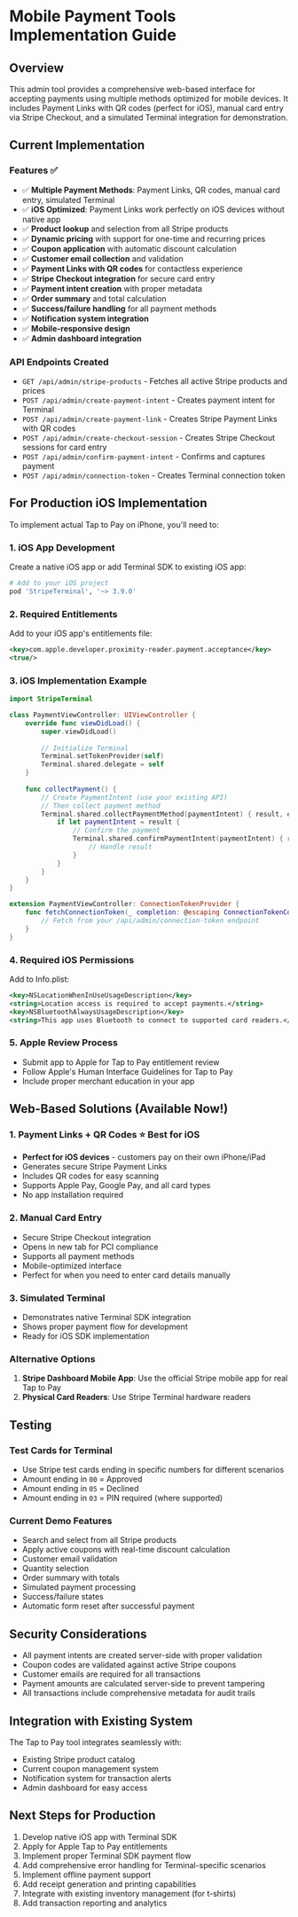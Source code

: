 # Mobile Payment Tools Implementation Guide

## Overview

This admin tool provides a comprehensive web-based interface for accepting payments using multiple methods optimized for mobile devices. It includes Payment Links with QR codes (perfect for iOS), manual card entry via Stripe Checkout, and a simulated Terminal integration for demonstration.

## Current Implementation

### Features ✅
- ✅ **Multiple Payment Methods**: Payment Links, QR codes, manual card entry, simulated Terminal
- ✅ **iOS Optimized**: Payment Links work perfectly on iOS devices without native app
- ✅ **Product lookup** and selection from all Stripe products
- ✅ **Dynamic pricing** with support for one-time and recurring prices
- ✅ **Coupon application** with automatic discount calculation
- ✅ **Customer email collection** and validation
- ✅ **Payment Links with QR codes** for contactless experience
- ✅ **Stripe Checkout integration** for secure card entry
- ✅ **Payment intent creation** with proper metadata
- ✅ **Order summary** and total calculation
- ✅ **Success/failure handling** for all payment methods
- ✅ **Notification system integration**
- ✅ **Mobile-responsive design**
- ✅ **Admin dashboard integration**

### API Endpoints Created
- `GET /api/admin/stripe-products` - Fetches all active Stripe products and prices
- `POST /api/admin/create-payment-intent` - Creates payment intent for Terminal
- `POST /api/admin/create-payment-link` - Creates Stripe Payment Links with QR codes
- `POST /api/admin/create-checkout-session` - Creates Stripe Checkout sessions for card entry
- `POST /api/admin/confirm-payment-intent` - Confirms and captures payment
- `POST /api/admin/connection-token` - Creates Terminal connection token

## For Production iOS Implementation

To implement actual Tap to Pay on iPhone, you'll need to:

### 1. iOS App Development
Create a native iOS app or add Terminal SDK to existing iOS app:

```bash
# Add to your iOS project
pod 'StripeTerminal', '~> 3.9.0'
```

### 2. Required Entitlements
Add to your iOS app's entitlements file:
```xml
<key>com.apple.developer.proximity-reader.payment.acceptance</key>
<true/>
```

### 3. iOS Implementation Example
```swift
import StripeTerminal

class PaymentViewController: UIViewController {
    override func viewDidLoad() {
        super.viewDidLoad()
        
        // Initialize Terminal
        Terminal.setTokenProvider(self)
        Terminal.shared.delegate = self
    }
    
    func collectPayment() {
        // Create PaymentIntent (use your existing API)
        // Then collect payment method
        Terminal.shared.collectPaymentMethod(paymentIntent) { result, error in
            if let paymentIntent = result {
                // Confirm the payment
                Terminal.shared.confirmPaymentIntent(paymentIntent) { result, error in
                    // Handle result
                }
            }
        }
    }
}

extension PaymentViewController: ConnectionTokenProvider {
    func fetchConnectionToken(_ completion: @escaping ConnectionTokenCompletionBlock) {
        // Fetch from your /api/admin/connection-token endpoint
    }
}
```

### 4. Required iOS Permissions
Add to Info.plist:
```xml
<key>NSLocationWhenInUseUsageDescription</key>
<string>Location access is required to accept payments.</string>
<key>NSBluetoothAlwaysUsageDescription</key>
<string>This app uses Bluetooth to connect to supported card readers.</string>
```

### 5. Apple Review Process
- Submit app to Apple for Tap to Pay entitlement review
- Follow Apple's Human Interface Guidelines for Tap to Pay
- Include proper merchant education in your app

## Web-Based Solutions (Available Now!)

### 1. Payment Links + QR Codes ⭐ **Best for iOS**
- **Perfect for iOS devices** - customers pay on their own iPhone/iPad
- Generates secure Stripe Payment Links
- Includes QR codes for easy scanning
- Supports Apple Pay, Google Pay, and all card types
- No app installation required

### 2. Manual Card Entry
- Secure Stripe Checkout integration
- Opens in new tab for PCI compliance
- Supports all payment methods
- Mobile-optimized interface
- Perfect for when you need to enter card details manually

### 3. Simulated Terminal
- Demonstrates native Terminal SDK integration
- Shows proper payment flow for development
- Ready for iOS SDK implementation

### Alternative Options
1. **Stripe Dashboard Mobile App**: Use the official Stripe mobile app for real Tap to Pay
2. **Physical Card Readers**: Use Stripe Terminal hardware readers

## Testing

### Test Cards for Terminal
- Use Stripe test cards ending in specific numbers for different scenarios
- Amount ending in `00` = Approved
- Amount ending in `05` = Declined
- Amount ending in `03` = PIN required (where supported)

### Current Demo Features
- Search and select from all Stripe products
- Apply active coupons with real-time discount calculation
- Customer email validation
- Quantity selection
- Order summary with totals
- Simulated payment processing
- Success/failure states
- Automatic form reset after successful payment

## Security Considerations

- All payment intents are created server-side with proper validation
- Coupon codes are validated against active Stripe coupons
- Customer emails are required for all transactions
- Payment amounts are calculated server-side to prevent tampering
- All transactions include comprehensive metadata for audit trails

## Integration with Existing System

The Tap to Pay tool integrates seamlessly with:
- Existing Stripe product catalog
- Current coupon management system
- Notification system for transaction alerts
- Admin dashboard for easy access

## Next Steps for Production

1. Develop native iOS app with Terminal SDK
2. Apply for Apple Tap to Pay entitlements
3. Implement proper Terminal SDK payment flow
4. Add comprehensive error handling for Terminal-specific scenarios
5. Implement offline payment support
6. Add receipt generation and printing capabilities
7. Integrate with existing inventory management (for t-shirts)
8. Add transaction reporting and analytics